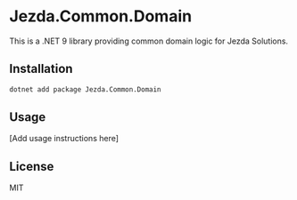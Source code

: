 # Jezda.Common.Domain

This is a .NET 9 library providing common domain logic for Jezda Solutions.

## Installation
```bash
dotnet add package Jezda.Common.Domain
```

## Usage

[Add usage instructions here]

## License

MIT